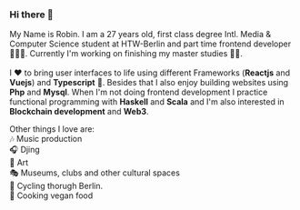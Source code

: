 ### Hi there 👋

My Name is Robin. I am a 27 years old, first class degree Intl. Media & Computer Science student at HTW-Berlin and part time frontend developer 👨🏽‍💻. Currently I'm working on finishing my master studies :man_student:. \
 \
I :hearts: to bring user interfaces to life using different Frameworks (**Reactjs** and **Vuejs**) and **Typescript** :rocket:. Besides that I also enjoy building websites using **Php** and **Mysql**. When I'm not doing frontend development I practice functional programming with **Haskell** and **Scala** and I'm also interested in **Blockchain development** and **Web3**. 

Other things I love are: \
 :notes: Music production \
 :headphones: Djing \
 :art: Art \
 :performing_arts: Museums, clubs and other cultural spaces \
 :bicyclist: Cycling thorugh Berlin. \
 :seedling: Cooking vegan food
